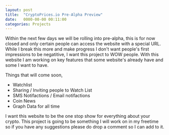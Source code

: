 ```yaml
---
layout: post
title:  "CryptoPrices.io Pre-Alpha Preview"
date:   0000-00-00 00:11:00
categories: Projects
---
```


Within the next few days we will be rolling into pre-alpha, this is for now closed and only certain people can access the website with a special URL. While I break this more and make progress I don't want people's first impressions to be negatitive, I want this project to WOW people. With this website I am working on key features that some website's already have and some I want to have. 

Things that will come soon, 

- Watchlist 
- Sharing / Inviting people to Watch List 
- SMS Notifactions / Email notifactions 
- Coin News 
- Graph Data for all time

I want this website to be the one stop show for everything about your crypto. This project is going to be something I will work on in my freetime so if you have any suggestions please do drop a comment so I can add to it. 